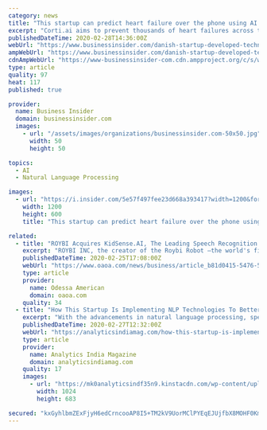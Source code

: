 ```yaml
---
category: news
title: "This startup can predict heart failure over the phone using AI and speech recognition"
excerpt: "Corti.ai aims to prevent thousands of heart failures across the US and Europe through the development of voice and pattern recognition technology."
publishedDateTime: 2020-02-28T14:36:00Z
webUrl: "https://www.businessinsider.com/danish-startup-developed-technology-that-predicts-heart-failure-2018-5?amp%3Butm_medium=referral"
ampWebUrl: "https://www.businessinsider.com/danish-startup-developed-technology-that-predicts-heart-failure-2018-5?amp"
cdnAmpWebUrl: "https://www-businessinsider-com.cdn.ampproject.org/c/s/www.businessinsider.com/danish-startup-developed-technology-that-predicts-heart-failure-2018-5?amp"
type: article
quality: 97
heat: 117
published: true

provider:
  name: Business Insider
  domain: businessinsider.com
  images:
    - url: "/assets/images/organizations/businessinsider.com-50x50.jpg"
      width: 50
      height: 50

topics:
  - AI
  - Natural Language Processing

images:
  - url: "https://i.insider.com/5e57f497fee23d668a393417?width=1200&format=jpeg"
    width: 1200
    height: 600
    title: "This startup can predict heart failure over the phone using AI and speech recognition"

related:
  - title: "ROYBI Acquires KidSense.AI, The Leading Speech Recognition AI Platform"
    excerpt: "ROYBI INC, the creator of the Roybi Robot —the world's first AI-powered smart toy that teaches languages and basic STEM skills—has acquired KidSense.AI, the revolutionary technology in children’s embedded automatic speech recognition (ASR) and Edge-AI. KidSense.AI, which initially debuted in 2018 at TechCrunch Disrupt, utilizes the ..."
    publishedDateTime: 2020-02-25T17:08:00Z
    webUrl: "https://www.oaoa.com/news/business/article_b81d0415-5476-5f83-94df-9c469bfea642.html"
    type: article
    provider:
      name: Odessa American
      domain: oaoa.com
    quality: 34
  - title: "How This Startup Is Implementing NLP Technologies To Better Understand Customer Voice"
    excerpt: "With the advancements in natural language processing, speech recognition, and deep learning, at the present era, support teams have started using Voice AI more efficiently and intuitively than ever by putting the data to practical use. With more voice data, support teams will better understand performance trends and make predictions."
    publishedDateTime: 2020-02-27T12:32:00Z
    webUrl: "https://analyticsindiamag.com/how-this-startup-is-implementing-nlp-technologies-to-better-understand-customer-voice/"
    type: article
    provider:
      name: Analytics India Magazine
      domain: analyticsindiamag.com
    quality: 17
    images:
      - url: "https://mk0analyticsindf35n9.kinstacdn.com/wp-content/uploads/2020/02/L-R-Swapnil-Jain-Akash-Singh-Sharath-Keshava-1024x683.jpg"
        width: 1024
        height: 683

secured: "kxGyhlbmZExFjyH6edCrncooAP8I5+TM2kV9UorMClPYEqEJUjfbX8MOHF0Km47+feyuGquqLlmQiuIy2zJW5gVUgDySr67HMAsxsdq2TYBDRX/TTV695jDDmzuNurs9e/pzOO56OFuglBYMJk9PQrXiyIQqgjFBrbJrLFlWbUiAxd82IF6A9ERMydSj+29w2SXA+kXlu0J4bGt8aKga+6OpRJS6fDhkHvXpVMNqfSBF3Qz5KEDtf77tqyRln8xnbX/9DxrUMAEVtnnrpdWiCB2bpkrBlSlry07wgB0WB+PYGZ5uQuO7ELsCe9k03zr9O/bdgIDlApeKfcY8hEfPJUtH+NqVOtRHcor0qTJAgNffuUv/ipAA7X+X8b2WaFxK5LOdAfTO5a6NTwU23u5y085LXuqbBHN1lbzncbCJu56QWVNWxXaOXAqS8m/kdo/Q8v26ONUppH0u0UPOEnOauq9IPuz1UHOjfoCbYUqqMnc=;bWFCigYTCFXr09ngyXJHdQ=="
---
```


